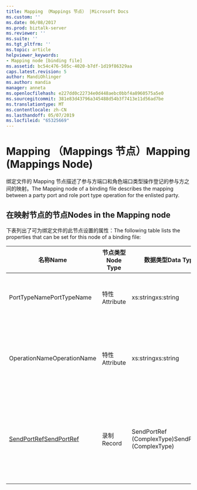 ```yaml
---
title: Mapping （Mappings 节点） |Microsoft Docs
ms.custom: ''
ms.date: 06/08/2017
ms.prod: biztalk-server
ms.reviewer: ''
ms.suite: ''
ms.tgt_pltfrm: ''
ms.topic: article
helpviewer_keywords:
- Mapping node [binding file]
ms.assetid: bc54c476-505c-4020-b7df-1d19f86329aa
caps.latest.revision: 5
author: MandiOhlinger
ms.author: mandia
manager: anneta
ms.openlocfilehash: e227dd0c22734e0d448aebc0bbf4a8960575a5e0
ms.sourcegitcommit: 381e83d43796a345488d54b3f7413e11d56ad7be
ms.translationtype: MT
ms.contentlocale: zh-CN
ms.lasthandoff: 05/07/2019
ms.locfileid: "65325669"
---
```

# <a name="mapping-mappings-node"></a><span data-ttu-id="c8c4f-102">Mapping （Mappings 节点）</span><span class="sxs-lookup"><span data-stu-id="c8c4f-102">Mapping (Mappings Node)</span></span>
<span data-ttu-id="c8c4f-103">绑定文件的 Mapping 节点描述了参与方端口和角色端口类型操作登记的参与方之间的映射。</span><span class="sxs-lookup"><span data-stu-id="c8c4f-103">The Mapping node of a binding file describes the mapping between a party port and role port type operation for the enlisted party.</span></span>  
  
## <a name="nodes-in-the-mapping-node"></a><span data-ttu-id="c8c4f-104">在映射节点的节点</span><span class="sxs-lookup"><span data-stu-id="c8c4f-104">Nodes in the Mapping node</span></span>  
 <span data-ttu-id="c8c4f-105">下表列出了可为绑定文件的此节点设置的属性：</span><span class="sxs-lookup"><span data-stu-id="c8c4f-105">The following table lists the properties that can be set for this node of a binding file:</span></span>  
  
|<span data-ttu-id="c8c4f-106">**名称**</span><span class="sxs-lookup"><span data-stu-id="c8c4f-106">**Name**</span></span>|<span data-ttu-id="c8c4f-107">**节点类型**</span><span class="sxs-lookup"><span data-stu-id="c8c4f-107">**Node Type**</span></span>|<span data-ttu-id="c8c4f-108">**数据类型**</span><span class="sxs-lookup"><span data-stu-id="c8c4f-108">**Data Type**</span></span>|<span data-ttu-id="c8c4f-109">**说明**</span><span class="sxs-lookup"><span data-stu-id="c8c4f-109">**Description**</span></span>|<span data-ttu-id="c8c4f-110">**限制**</span><span class="sxs-lookup"><span data-stu-id="c8c4f-110">**Restrictions**</span></span>|<span data-ttu-id="c8c4f-111">**注释**</span><span class="sxs-lookup"><span data-stu-id="c8c4f-111">**Comments**</span></span>|  
|--------------|-------------------|-------------------|---------------------|----------------------|------------------|  
|<span data-ttu-id="c8c4f-112">PortTypeName</span><span class="sxs-lookup"><span data-stu-id="c8c4f-112">PortTypeName</span></span>|<span data-ttu-id="c8c4f-113">特性</span><span class="sxs-lookup"><span data-stu-id="c8c4f-113">Attribute</span></span>|<span data-ttu-id="c8c4f-114">xs:string</span><span class="sxs-lookup"><span data-stu-id="c8c4f-114">xs:string</span></span>|<span data-ttu-id="c8c4f-115">指定端口类型的名称。</span><span class="sxs-lookup"><span data-stu-id="c8c4f-115">Specifies the name of the port type.</span></span>|<span data-ttu-id="c8c4f-116">可选</span><span class="sxs-lookup"><span data-stu-id="c8c4f-116">Not required</span></span>|<span data-ttu-id="c8c4f-117">默认值：空</span><span class="sxs-lookup"><span data-stu-id="c8c4f-117">Default value: empty</span></span>|  
|<span data-ttu-id="c8c4f-118">OperationName</span><span class="sxs-lookup"><span data-stu-id="c8c4f-118">OperationName</span></span>|<span data-ttu-id="c8c4f-119">特性</span><span class="sxs-lookup"><span data-stu-id="c8c4f-119">Attribute</span></span>|<span data-ttu-id="c8c4f-120">xs:string</span><span class="sxs-lookup"><span data-stu-id="c8c4f-120">xs:string</span></span>|<span data-ttu-id="c8c4f-121">指定属于此端口类型操作。</span><span class="sxs-lookup"><span data-stu-id="c8c4f-121">Specifies the operation belonging to this port type.</span></span>|<span data-ttu-id="c8c4f-122">可选</span><span class="sxs-lookup"><span data-stu-id="c8c4f-122">Not required</span></span>|<span data-ttu-id="c8c4f-123">默认值：空</span><span class="sxs-lookup"><span data-stu-id="c8c4f-123">Default value: empty</span></span>|  
|[<span data-ttu-id="c8c4f-124">SendPortRef</span><span class="sxs-lookup"><span data-stu-id="c8c4f-124">SendPortRef</span></span>](../core/sendportref-mapping-node.md)|<span data-ttu-id="c8c4f-125">录制</span><span class="sxs-lookup"><span data-stu-id="c8c4f-125">Record</span></span>|<span data-ttu-id="c8c4f-126">SendPortRef (ComplexType)</span><span class="sxs-lookup"><span data-stu-id="c8c4f-126">SendPortRef (ComplexType)</span></span>|<span data-ttu-id="c8c4f-127">与映射关联的发送端口的列表的容器节点。</span><span class="sxs-lookup"><span data-stu-id="c8c4f-127">Container node for the list of send ports associated with a mapping.</span></span>|<span data-ttu-id="c8c4f-128">可选</span><span class="sxs-lookup"><span data-stu-id="c8c4f-128">Not required</span></span>|<span data-ttu-id="c8c4f-129">默认值：无</span><span class="sxs-lookup"><span data-stu-id="c8c4f-129">Default value: none</span></span>|